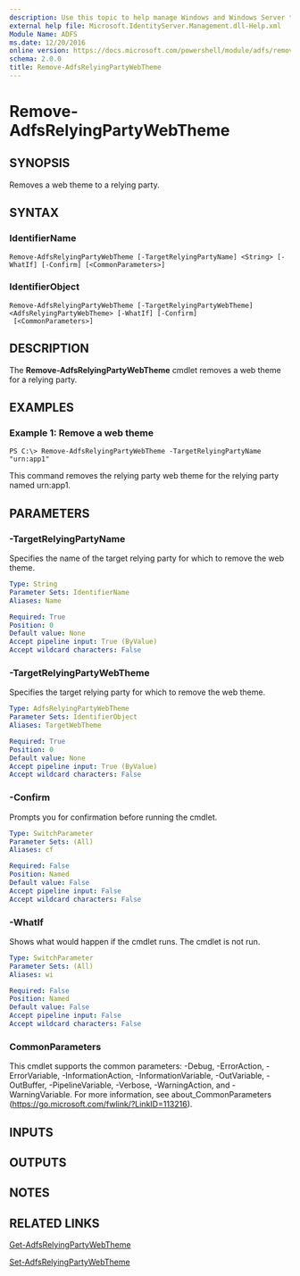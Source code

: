 ```yaml
---
description: Use this topic to help manage Windows and Windows Server technologies with Windows PowerShell.
external help file: Microsoft.IdentityServer.Management.dll-Help.xml
Module Name: ADFS
ms.date: 12/20/2016
online version: https://docs.microsoft.com/powershell/module/adfs/remove-adfsrelyingpartywebtheme?view=windowsserver2019-ps&wt.mc_id=ps-gethelp
schema: 2.0.0
title: Remove-AdfsRelyingPartyWebTheme
---
```


# Remove-AdfsRelyingPartyWebTheme

## SYNOPSIS
Removes a web theme to a relying party.

## SYNTAX

### IdentifierName
```
Remove-AdfsRelyingPartyWebTheme [-TargetRelyingPartyName] <String> [-WhatIf] [-Confirm] [<CommonParameters>]
```

### IdentifierObject
```
Remove-AdfsRelyingPartyWebTheme [-TargetRelyingPartyWebTheme] <AdfsRelyingPartyWebTheme> [-WhatIf] [-Confirm]
 [<CommonParameters>]
```

## DESCRIPTION
The **Remove-AdfsRelyingPartyWebTheme** cmdlet removes a web theme for a relying party.

## EXAMPLES

### Example 1: Remove a web theme
```
PS C:\> Remove-AdfsRelyingPartyWebTheme -TargetRelyingPartyName "urn:app1"
```

This command removes the relying party web theme for the relying party named urn:app1.

## PARAMETERS

### -TargetRelyingPartyName
Specifies the name of the target relying party for which to remove the web theme.

```yaml
Type: String
Parameter Sets: IdentifierName
Aliases: Name

Required: True
Position: 0
Default value: None
Accept pipeline input: True (ByValue)
Accept wildcard characters: False
```

### -TargetRelyingPartyWebTheme
Specifies the target relying party for which to remove the web theme.

```yaml
Type: AdfsRelyingPartyWebTheme
Parameter Sets: IdentifierObject
Aliases: TargetWebTheme

Required: True
Position: 0
Default value: None
Accept pipeline input: True (ByValue)
Accept wildcard characters: False
```

### -Confirm
Prompts you for confirmation before running the cmdlet.

```yaml
Type: SwitchParameter
Parameter Sets: (All)
Aliases: cf

Required: False
Position: Named
Default value: False
Accept pipeline input: False
Accept wildcard characters: False
```

### -WhatIf
Shows what would happen if the cmdlet runs.
The cmdlet is not run.

```yaml
Type: SwitchParameter
Parameter Sets: (All)
Aliases: wi

Required: False
Position: Named
Default value: False
Accept pipeline input: False
Accept wildcard characters: False
```

### CommonParameters
This cmdlet supports the common parameters: -Debug, -ErrorAction, -ErrorVariable, -InformationAction, -InformationVariable, -OutVariable, -OutBuffer, -PipelineVariable, -Verbose, -WarningAction, and -WarningVariable. For more information, see about_CommonParameters (https://go.microsoft.com/fwlink/?LinkID=113216).

## INPUTS

## OUTPUTS

## NOTES

## RELATED LINKS

[Get-AdfsRelyingPartyWebTheme](./Get-AdfsRelyingPartyWebTheme.md)

[Set-AdfsRelyingPartyWebTheme](./Set-AdfsRelyingPartyWebTheme.md)

